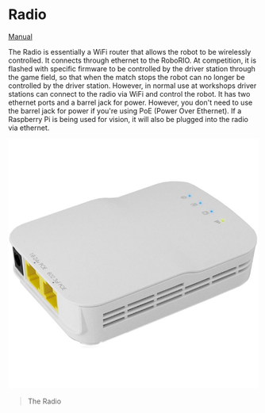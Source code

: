 # Radio

[Manual](https://drive.google.com/open?id=17UcJbvVKhnO-QubtLTGZTNUySGsWdZ4Z)
 
The Radio is essentially a WiFi router that allows the robot to be wirelessly controlled. It connects through ethernet to the RoboRIO. At competition, it is flashed with specific firmware to be controlled by the driver station through the game field, so that when the match stops the robot can no longer be controlled by the driver station. However, in normal use at workshops driver stations can connect to the radio via WiFi and control the robot. It has two ethernet ports and a barrel jack for power. However, you don't need to use the barrel jack for power if you're using PoE (Power Over Ethernet). If a Raspberry Pi is being used for vision, it will also be plugged into the radio via ethernet.

![Radio](../images/Radio.jpg)
> The Radio